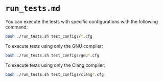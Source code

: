 # `run_tests.md`

You can execute the tests with specific configurations with the following command:

```bash
bash ./run_tests.sh test_configs/*.cfg
```

To execute tests using only the GNU compiler:

```bash
bash ./run_tests.sh test_configs/gnu*.cfg
```

To execute tests using only the Clang compiler:

```bash
bash ./run_tests.sh test_configs/clang*.cfg
```
